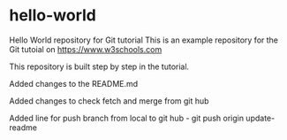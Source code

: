 # hello-world
Hello World repository for Git tutorial
This is an example repository for the Git tutoial on https://www.w3schools.com

This repository is built step by step in the tutorial.

Added changes to the README.md

Added changes to check fetch and merge from git hub

Added line for push branch from local to git hub - git push origin update-readme